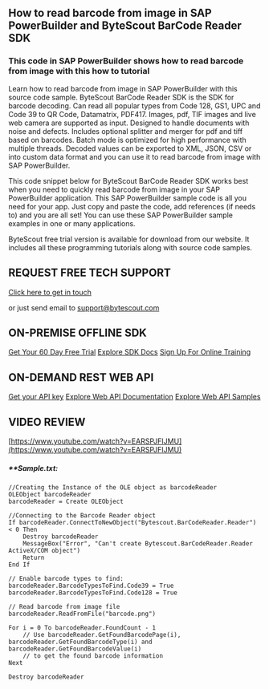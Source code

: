 ## How to read barcode from image in SAP PowerBuilder and ByteScout BarCode Reader SDK

### This code in SAP PowerBuilder shows how to read barcode from image with this how to tutorial

Learn how to read barcode from image in SAP PowerBuilder with this source code sample. ByteScout BarCode Reader SDK is the SDK for barcode decoding. Can read all popular types from Code 128, GS1, UPC and Code 39 to QR Code, Datamatrix, PDF417. Images, pdf, TIF images and live web camera are supported as input. Designed to handle documents with noise and defects. Includes optional splitter and merger for pdf and tiff based on barcodes. Batch mode is optimized for high performance with multiple threads. Decoded values can be exported to XML, JSON, CSV or into custom data format and you can use it to read barcode from image with SAP PowerBuilder.

This code snippet below for ByteScout BarCode Reader SDK works best when you need to quickly read barcode from image in your SAP PowerBuilder application. This SAP PowerBuilder sample code is all you need for your app. Just copy and paste the code, add references (if needs to) and you are all set! You can use these SAP PowerBuilder sample examples in one or many applications.

ByteScout free trial version is available for download from our website. It includes all these programming tutorials along with source code samples.

## REQUEST FREE TECH SUPPORT

[Click here to get in touch](https://bytescout.zendesk.com/hc/en-us/requests/new?subject=ByteScout%20BarCode%20Reader%20SDK%20Question)

or just send email to [support@bytescout.com](mailto:support@bytescout.com?subject=ByteScout%20BarCode%20Reader%20SDK%20Question) 

## ON-PREMISE OFFLINE SDK 

[Get Your 60 Day Free Trial](https://bytescout.com/download/web-installer?utm_source=github-readme)
[Explore SDK Docs](https://bytescout.com/documentation/index.html?utm_source=github-readme)
[Sign Up For Online Training](https://academy.bytescout.com/)


## ON-DEMAND REST WEB API

[Get your API key](https://pdf.co/documentation/api?utm_source=github-readme)
[Explore Web API Documentation](https://pdf.co/documentation/api?utm_source=github-readme)
[Explore Web API Samples](https://github.com/bytescout/ByteScout-SDK-SourceCode/tree/master/PDF.co%20Web%20API)

## VIDEO REVIEW

[https://www.youtube.com/watch?v=EARSPJFIJMU](https://www.youtube.com/watch?v=EARSPJFIJMU)




<!-- code block begin -->

##### ****Sample.txt:**
    
```
//Creating the Instance of the OLE object as barcodeReader
OLEObject barcodeReader
barcodeReader = Create OLEObject

//Connecting to the Barcode Reader object
If barcodeReader.ConnectToNewObject("Bytescout.BarCodeReader.Reader") < 0 Then  
    Destroy barcodeReader
    MessageBox("Error", "Can't create Bytescout.BarCodeReader.Reader ActiveX/COM object")
    Return
End If

// Enable barcode types to find:
barcodeReader.BarcodeTypesToFind.Code39 = True
barcodeReader.BarcodeTypesToFind.Code128 = True

// Read barcode from image file
barcodeReader.ReadFromFile("barcode.png")

For i = 0 To barcodeReader.FoundCount - 1
    // Use barcodeReader.GetFoundBarcodePage(i), barcodeReader.GetFoundBarcodeType(i) and barcodeReader.GetFoundBarcodeValue(i)
    // to get the found barcode information
Next

Destroy barcodeReader
```

<!-- code block end -->